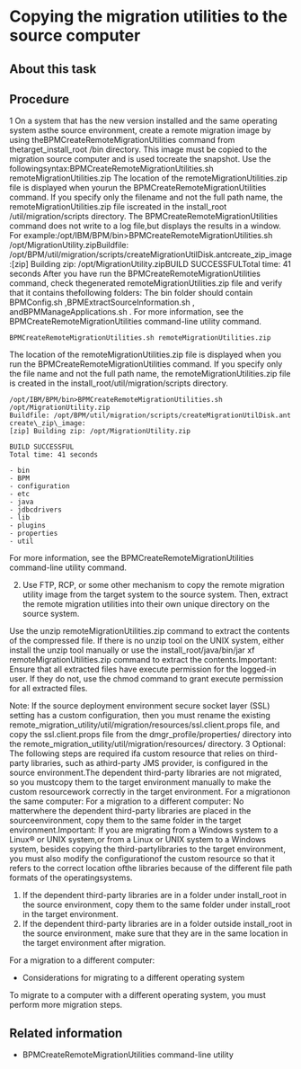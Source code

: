 # Copying the migration utilities to the source computer

## About this task

## Procedure

1 On a system that has the new version installed and the same operating system asthe source environment, create a remote migration image by using theBPMCreateRemoteMigrationUtilities command from thetarget\_install\_root /bin directory. This image must be copied to the migration source computer and is used tocreate the snapshot. Use the followingsyntax:BPMCreateRemoteMigrationUtilities.sh remoteMigrationUtilities.zip The location of the remoteMigrationUtilities.zip file is displayed when yourun the BPMCreateRemoteMigrationUtilities command. If you specify only the filename and not the full path name, the remoteMigrationUtilities.zip file iscreated in the install\_root /util/migration/scripts directory. The BPMCreateRemoteMigrationUtilities command does not write to a log file,but displays the results in a window. For example:/opt/IBM/BPM/bin>BPMCreateRemoteMigrationUtilities.sh /opt/MigrationUtility.zipBuildfile: /opt/BPM/util/migration/scripts/createMigrationUtilDisk.antcreate\_zip\_image:[zip] Building zip: /opt/MigrationUtility.zipBUILD SUCCESSFULTotal time: 41 seconds After you have run the BPMCreateRemoteMigrationUtilities command, check thegenerated remoteMigrationUtilities.zip file and verify that it contains thefollowing folders: The bin folder should contain BPMConfig.sh ,BPMExtractSourceInformation.sh , andBPMManageApplications.sh . For more information, see the BPMCreateRemoteMigrationUtilities command-line utility command.

```
BPMCreateRemoteMigrationUtilities.sh remoteMigrationUtilities.zip
```

The location of the remoteMigrationUtilities.zip file is displayed when you
run the BPMCreateRemoteMigrationUtilities command. If you specify only the file
name and not the full path name, the remoteMigrationUtilities.zip file is
created in the install\_root/util/migration/scripts
directory.

```
/opt/IBM/BPM/bin>BPMCreateRemoteMigrationUtilities.sh /opt/MigrationUtility.zip
Buildfile: /opt/BPM/util/migration/scripts/createMigrationUtilDisk.ant
create\_zip\_image:
[zip] Building zip: /opt/MigrationUtility.zip

BUILD SUCCESSFUL
Total time: 41 seconds
```

    - bin
    - BPM
    - configuration
    - etc
    - java
    - jdbcdrivers
    - lib
    - plugins
    - properties
    - util

For more information, see the BPMCreateRemoteMigrationUtilities command-line utility command.

2. Use FTP, RCP, or some other mechanism to copy the remote migration
utility image from the target system to the source system. Then, extract the remote migration
utilities into their own unique directory on the source system. 

Use the unzip remoteMigrationUtilities.zip command to extract the contents of
the compressed file. If there is no unzip tool on the UNIX system, either install the unzip tool
manually or use the install\_root/java/bin/jar xf remoteMigrationUtilities.zip
command to extract the contents.Important: Ensure that all extracted
files have execute permission for the logged-in user. If they do not, use the
chmod command to grant execute permission for all extracted files.

Note: If the source deployment environment secure socket layer (SSL) setting has
a custom configuration, then you must rename the existing remote\_migration\_utility/util/migration/resources/ssl.client.props file, and
copy the ssl.client.props file from
the dmgr\_profile/properties/ directory into the remote\_migration\_utility/util/migration/resources/ directory.
3 Optional: The following steps are required ifa custom resource that relies on third-party libraries, such as athird-party JMS provider, is configured in the source environment.The dependent third-party libraries are not migrated, so you mustcopy them to the target environment manually to make the custom resourcework correctly in the target environment. For a migrationon the same computer: For a migration to a different computer: No matterwhere the dependent third-party libraries are placed in the sourceenvironment, copy them to the same folder in the target environment.Important: If you are migrating from a Windows system to a Linux® or UNIX system,or from a Linux or UNIX system to a Windows system, besides copying the third-partylibraries to the target environment, you must also modify the configurationof the custom resource so that it refers to the correct location ofthe libraries because of the different file path formats of the operatingsystems.

1. If the dependent third-party libraries are in a folder
under install\_root in the
source environment, copy them to the same folder under install\_root in
the target environment.
2. If the dependent third-party libraries are in a folder
outside install\_root in the source environment,
 make sure that they are in the same location in the target environment
after migration.

For a migration to a different computer:

- Considerations for migrating to a different operating system

To migrate to a computer with a different operating system, you must perform more migration steps.

## Related information

- BPMCreateRemoteMigrationUtilities command-line utility